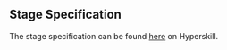 ## Stage Specification

The stage specification can be found [here](https://hyperskill.org/projects/51/stages/282/implement) on Hyperskill.